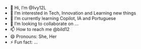 - 👋 Hi, I’m @Ivy12L
- 👀 I’m interested in Tech, Innovation and Learning new things
- 🌱 I’m currently learning Copilot, IA and Portuguese
- 💞️ I’m looking to collaborate on ...
- 📫 How to reach me @bild12
- 😄 Pronouns: She, Her
- ⚡ Fun fact: ...

<!---
Ivy12L/Ivy12L is a ✨ special ✨ repository because its `README.md` (this file) appears on your GitHub profile.
You can click the Preview link to take a look at your changes.
--->
